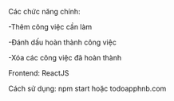 Các chức năng chính:

-Thêm công việc cần làm

-Đánh dấu hoàn thành công việc

-Xóa các công việc đã hoàn thành

Frontend: ReactJS

Cách sử dụng:
npm start hoặc todoapphnb.com
